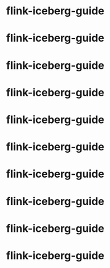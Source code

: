 # flink-iceberg-guide
# flink-iceberg-guide
# flink-iceberg-guide
# flink-iceberg-guide
# flink-iceberg-guide
# flink-iceberg-guide
# flink-iceberg-guide
# flink-iceberg-guide
# flink-iceberg-guide
# flink-iceberg-guide
